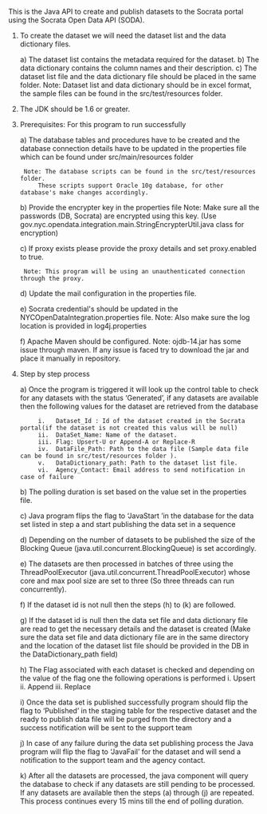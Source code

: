 This is the Java API to create and publish datasets to the Socrata portal using the Socrata Open Data API (SODA).

1) To create the dataset we will need the dataset list and the data dictionary files.
	
	a) The dataset list contains the metadata required for the dataset.
	b) The data dictionary contains  the column names and their description.
	c) The dataset list file and the data dictionary file should be placed in the same folder.
	Note: Dataset list and data dictionary should be in excel format, the sample files can be
		found in the src/test/resources folder.

2) The JDK should be 1.6 or greater.

3) Prerequisites: For this program to run successfully 

	a) The database tables and procedures have to be created and the database connection details have
		to be updated in the properties file which can be found under src/main/resources folder
		
		Note: The database scripts can be found in the src/test/resources folder. 
			These scripts support Oracle 10g database, for other database's make changes accordingly.
	
	b) Provide the encrypter key in the properties file
		Note: Make sure all the passwords (DB, Socrata) are encrypted using this key.
		(Use gov.nyc.opendata.integration.main.StringEncrypterUtil.java class for encryption)		
			
	c) If proxy exists please provide the proxy details and set proxy.enabled to true.
		
		Note: This program will be using an unauthenticated connection through the proxy.
		 
	d) Update the mail configuration in the properties file.
	
	e) Socrata credential's should be updated in the NYCOpenDataIntegration.properties file.
		Note: Also make sure the log location is provided in log4j.properties
	
	f) Apache Maven should be configured.
		Note: ojdb-14.jar has some issue through maven. If any issue is faced try to download the jar 
			  and place it manually in repository.
	

4) Step by step process
	
	a) Once the program is triggered it will look up the control table to check for any datasets with the status ‘Generated’, 
		if any datasets are available then the following  values for the dataset are retrieved from the database
		
			i.   Dataset_Id : Id of the dataset created in the Socrata portal(if the dataset is not created this valus will be null)
			ii.  DataSet_Name: Name of the dataset.
			iii. Flag: Upsert-U or Append-A or Replace-R
			iv.  DataFile_Path: Path to the data file (Sample data file can be found in src/test/resources folder ).
			v.   DataDictionary_path: Path to the dataset list file.
			vi.  Agency_Contact: Email address to send notification in case of failure 
	
	b) The polling duration is set based on the value set in the properties file.
	
	c)	Java program flips the flag to ‘JavaStart ’in the database for the  data set listed 
		in step a and start publishing the data set in a sequence 
	
	d)	Depending on the number of datasets to be published the size of the Blocking Queue 
		(java.util.concurrent.BlockingQueue) is set accordingly.
	
	e)	The datasets are then processed in batches of three using the ThreadPoolExecutor 
		(java.util.concurrent.ThreadPoolExecutor) whose core and max pool size are set to 
		three (So three threads can run concurrently).
	
	f)  	If the dataset id is not null then the steps  (h) to (k) are followed.
	
	g)  	If the dataset id is null then the data set file and data dictionary file are read to
		get the necessary details and the dataset is created
		(Make sure the data set file and data dictionary file are in the same directory and the
		location of the dataset list file should be provided in the DB in the DataDictionary_path field) 
	
	h)	The Flag associated with each dataset is checked and depending on the value of the flag one the following operations is performed
		i.   Upsert
		ii.  Append
		iii. Replace
	
	i)	Once the data set is published successfully  program should flip the flag to ‘Published’ 
		in the staging table for the respective dataset and the ready to publish data file will be
		purged from the directory and a success notification will be sent to the support team
	
	j)	In case of any failure during the data set publishing process the Java program
		will flip the flag to ‘JavaFail’ for the dataset and will send a notification to 
		the support team and the agency contact.
	
	k)	After all the datasets are processed, the java component will query the database to
		check if any datasets are still pending to be processed. If any datasets are available
		then the steps (a) through (j) are repeated.
		This process continues every 15 mins till the end of polling duration.
	
